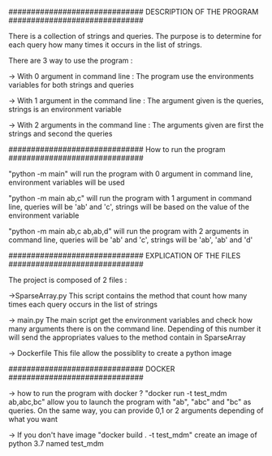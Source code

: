 ############################## DESCRIPTION OF THE PROGRAM ##############################

There is a collection of strings and queries.
The purpose is to determine for each query how many times it occurs in the list of strings.

There are 3 way to use the program :

-> With 0 argument in command line :
The program use the environments variables for both strings and queries

-> With 1 argument in the command line :
The argument given is the queries, strings is an environment variable

-> With 2 arguments in the command line :
The arguments given are first the strings and second the queries


############################## How to run the program ##############################

"python -m main" will run the program with 0 argument in command line, environment variables will be used

"python -m main ab,c" will run the program with 1 argument in command line, queries will be 'ab' and 'c', strings
will be based on the value of the environment variable

"python -m main ab,c ab,ab,d" will run the program with 2 arguments in command line, queries will be 'ab' and 'c',
strings will be 'ab', 'ab' and 'd'

############################## EXPLICATION OF THE FILES ##############################

The project is composed of 2 files :

->SparseArray.py
This script contains the method that count how many times each query occurs in the list of strings

-> main.py
The main script get the environment variables and check how many arguments there is on the command line.
Depending of this number it will send the appropriates values to the method contain in SparseArray

-> Dockerfile
This file allow the possiblity to create a python image

############################## DOCKER ##############################

-> how to run the program with docker ?
"docker run -t test_mdm ab,abc,bc" allow you to launch the program with "ab", "abc" and "bc" as queries.
On the same way, you can provide 0,1 or 2 arguments depending of what you want

-> If you don't have image
"docker build . -t test_mdm" create an image of python 3.7 named test_mdm